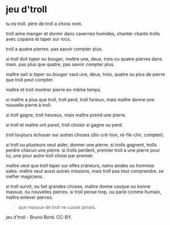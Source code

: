 # jeu d'troll

tu es troll. père de troll a choisi nom.

troll aime manger et dormir dans cavernes humides, chanter chants trolls avec copains et taper sur rocs.

troll a quatre pierres. pas savoir compter plus.

si troll doit *taper* ou *bouger*, mettre une, deux, trois ou quatre pierres dans main. pas plus que quatre, pas savoir compter plus.

maître sait si *taper* ou *bouger* vaut une, deux, trois, quatre ou plus de pierre que troll peut compter.

maître et troll montrer pierre en même temps.

si maître a plus que troll, troll perd, troll furieux, mais maître donne une nouvelle pierre à troll.

si troll gagne, troll heureux, mais maître prend une pierre.

si troll et maître ont pareil, troll choisir si gagne ou perd.

troll toujours échouer sur autres choses (dis-cré-tion, ré-flé-chir, compter).

si troll ou plusieurs veut aider, donner une pierre. si trolls gagnent, trolls perdre chacun une pierre. si trolls perdent, premier troll a une pierre pour lui, une pour autre troll choisi par premier.

maître veut que troll taper sur elfes crâneurs, nains avides ou hommes sales. maître veut aussi autres missions, mais troll pas tout comprendre. se méfier magiciens.

si troll survit, ou fait grandes choses, maître donne casque ou bonne massue. ou nouvelles pierres. si troll pense trop, ou parle comme humain, maître enlever pierres.

> que massue de troll ne casse jamais.

jeu d'troll - Bruno Bord. CC-BY.

